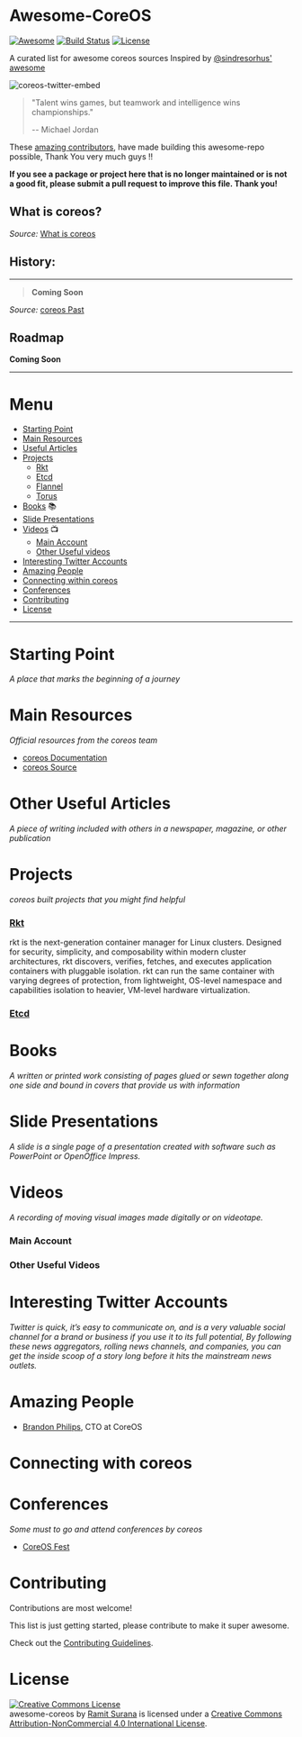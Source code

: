 Awesome-CoreOS
=======================================================================

[![Awesome](https://cdn.rawgit.com/sindresorhus/awesome/d7305f38d29fed78fa85652e3a63e154dd8e8829/media/badge.svg)](https://github.com/sindresorhus/awesome)
[![Build Status](https://travis-ci.org/ramitsurana/awesome-coreos.svg?branch=master)](https://travis-ci.org/ramitsurana/awesome-coreos)
[![License](https://img.shields.io/badge/License-CC%204.0-brightgreen.svg)](http://creativecommons.org/licenses/by-nc/4.0/)

A curated list for awesome coreos sources Inspired by [@sindresorhus' awesome](https://github.com/sindresorhus/awesome)

![coreos-twitter-embed](https://cloud.githubusercontent.com/assets/8342133/16592792/f59eb950-42ff-11e6-8332-d945c096f491.jpg)


> "Talent wins games, but teamwork and intelligence wins championships."
>
> -- Michael Jordan

These [amazing contributors](https://github.com/ramitsurana/awesome-coreos/graphs/contributors),
have made building this awesome-repo possible, Thank You very much guys !!


**If you see a package or project here that is no longer maintained or is not a good fit, please submit a pull request to improve this file. Thank you!**


## What is coreos? 

> 

_Source:_ [What is coreos](http://coreos.co/m)


## History:

****

> **Coming Soon**

_Source:_ [coreos Past]()


## Roadmap

**Coming Soon**

-----------------------------------------------------------------------


Menu
=======================================================================

* [Starting Point](#starting-point)
* [Main Resources](#main-resources)
* [Useful Articles](#useful-articles)
* [Projects](#projects)
  * [Rkt](#hypervisor-agnostic-docker-engine)
  * [Etcd](#etcd)
  * [Flannel](#flannel)
  * [Torus](#torus)
* [Books](#books) :books:
* [Slide Presentations](#slide-presentations)
* [Videos](#videos) :tv:
  * [Main Account](#main-account)
  * [Other Useful videos](#other-useful-videos)
* [Interesting Twitter Accounts](#interesting-twitter-accounts)
* [Amazing People](#amazing-people)
* [Connecting within coreos](#connecting-within-coreos)
* [Conferences](#conferences)
* [Contributing](#contributing)
* [License](#license)


-----------------------------------------------------------------------


Starting Point
=======================================================================

*A place that marks the beginning of a journey*



Main Resources
=======================================================================

*Official resources from the coreos team*

* [coreos Documentation](http://coreos.com/docs/)
* [coreos Source](https://github.com/coreos/)


Other Useful Articles
=======================================================================

*A piece of writing included with others in a newspaper, magazine, or other publication*


Projects
=======================================================================

*coreos built projects that you might find helpful*


### [Rkt](https://github.com/coreos/rkt)

rkt is the next-generation container manager for Linux clusters. Designed for security, simplicity, and composability within modern cluster architectures, rkt discovers, verifies, fetches, and executes application containers with pluggable isolation. rkt can run the same container with varying degrees of protection, from lightweight, OS-level namespace and capabilities isolation to heavier, VM-level hardware virtualization.


### [Etcd](https://github.com/coreos/etcd)



Books
=======================================================================

*A written or printed work consisting of pages glued or sewn together along one side and bound in covers that provide
us with information*



Slide Presentations
=======================================================================

*A slide is a single page of a presentation created with software such as PowerPoint or OpenOffice Impress.*


Videos
=======================================================================

*A recording of moving visual images made digitally or on videotape.*


### Main Account


### Other Useful Videos


Interesting Twitter Accounts
=======================================================================

*Twitter is quick, it’s easy to communicate on, and is a very valuable social channel for a brand or business if you use it to its full potential, By following these news aggregators, rolling news channels, and companies, you can get the inside scoop of a story long before it hits the mainstream news outlets.*


Amazing People
=======================================================================

* [Brandon Philips](https://twitter.com/BrandonPhilips), CTO at CoreOS


Connecting with coreos
=======================================================================




Conferences
=======================================================================

*Some must to go and attend conferences by coreos*

* [CoreOS Fest](https://coreos.com/fest/)


Contributing
=======================================================================

Contributions are most welcome!

This list is just getting started, please contribute to make it super awesome.

Check out the [Contributing Guidelines](https://github.com/ramitsurana/awesome-coreos/blob/master/CONTRIBUTING.md).


License
=======================================================================

<a rel="license" href="http://creativecommons.org/licenses/by-nc/4.0/"><img alt="Creative Commons License" style="border-width:0" src="https://i.creativecommons.org/l/by-nc/4.0/88x31.png" /></a><br /><span xmlns:dct="http://purl.org/dc/terms/" href="http://purl.org/dc/dcmitype/InteractiveResource" property="dct:title" rel="dct:type">awesome-coreos</span> by <a xmlns:cc="http://creativecommons.org" href="http://www.linkedin.com/in/ramitsurana" property="cc:attributionName" rel="cc:attributionURL">Ramit Surana</a> is licensed under a <a rel="license" href="http://creativecommons.org/licenses/by-nc/4.0/">Creative Commons Attribution-NonCommercial 4.0 International License</a>.

